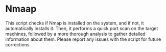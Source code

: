 # Nmaap
This script checks if Nmap is installed on the system, and if not, it automatically installs it. Then, it performs a quick port scan on the target machines, followed by a more thorough analysis to gather detailed information about them. Please report any issues with the script for future corrections
